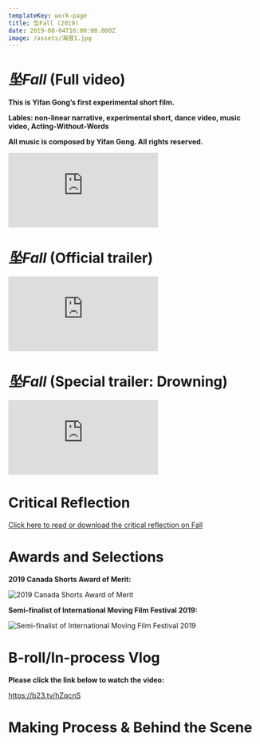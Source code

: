 ```yaml
---
templateKey: work-page
title: 坠Fall (2019)
date: 2019-08-04T16:00:00.000Z
image: /assets/海报1.jpg
---
```

# *坠Fall* (Full video)

<div class="lines-1"></div>

**This is Yifan Gong’s first experimental short film.** 

**Lables: non-linear narrative, experimental short, dance video, music video, Acting-Without-Words**

**All music is composed by Yifan Gong. All rights reserved.**

<div class="video-container"><iframe src="https://www.youtube.com/embed/9fPPf8TtlT0" class="video" frameborder="0" allow="accelerometer; autoplay; encrypted-media; gyroscope; picture-in-picture" allowfullscreen></iframe></div>

<div class="lines-1"></div>

# *坠Fall* (Official trailer)

<div class="lines-1"></div>

<div class="video-container"><iframe src="https://www.youtube.com/embed/D4qpuVWPHyI" class="video" frameborder="0" allow="accelerometer; autoplay; encrypted-media; gyroscope; picture-in-picture" allowfullscreen></iframe></div>

<div class="lines-1"></div>

# *坠Fall* (Special trailer: Drowning)

<div class="lines-1"></div>

<div class="video-container"><iframe src="https://www.youtube.com/embed/0Vt-vWPFq1s" class="video" frameborder="0" allow="accelerometer; autoplay; encrypted-media; gyroscope; picture-in-picture" allowfullscreen></iframe></div>

<div class="lines-1"></div>

# Critical Reflection

<div class="lines-1"></div>

[Click here to read or download the critical reflection on Fall](/assets/reflection-on-坠fall.pdf)

<div class="lines-1"></div>

# Awards and Selections

<div class="lines-1"></div>

**2019 Canada Shorts Award of Merit:**

<div class="lines-1"></div>

![2019 Canada Shorts Award of Merit](/assets/2019-canada-shorts-award-of-merit-certificate.jpg "2019 Canada Shorts Award of Merit Certificate")

<div class="lines-1"></div>

**Semi-finalist of International Moving Film Festival 2019:**

<div class="lines-1"></div>

![Semi-finalist of International Moving Film Festival 2019](/assets/130.jpg "IMFF Certificate")

<div class="lines-1"></div>

# B-roll/In-process Vlog

<div class="lines-1"></div>

**Please click the link below to watch the video:**

<https://b23.tv/hZqcnS>

<div class="lines-1"></div>

# Making Process & Behind the Scene

<div class="lines-1"></div>